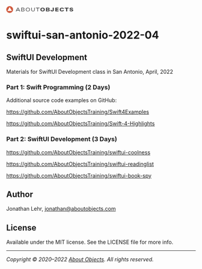 <div>
<a href="https://www.aboutobjects.com"><img src="ao-logo.png" height=18 style="height: 18px;"/></a>
</div>

# swiftui-san-antonio-2022-04

## SwiftUI Development

Materials for SwiftUI Development class in San Antonio, April, 2022

### Part 1: Swift Programming (2 Days)

Additional source code examples on GitHub: 

https://github.com/AboutObjectsTraining/Swift4Examples

https://github.com/AboutObjectsTraining/Swift-4-Highlights

### Part 2: SwiftUI Development (3 Days)

https://github.com/AboutObjectsTraining/swiftui-coolness

https://github.com/AboutObjectsTraining/swiftui-readinglist

https://github.com/AboutObjectsTraining/swiftui-book-spy


## Author
Jonathan Lehr, jonathan@aboutobjects.com

## License

Available under the MIT license. See the LICENSE file for more info.

___

_Copyright &copy; 2020–2022 [About Objects](https://www.aboutobjects.com). All rights reserved._

